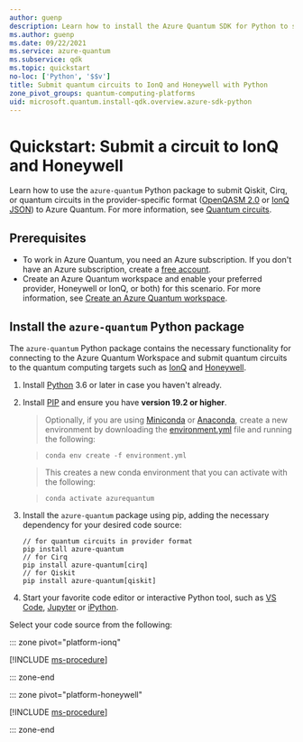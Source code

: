 ```yaml
---
author: guenp
description: Learn how to install the Azure Quantum SDK for Python to submit Quantum circuits to Azure Quantum.
ms.author: guenp
ms.date: 09/22/2021
ms.service: azure-quantum
ms.subservice: qdk
ms.topic: quickstart
no-loc: ['Python', '$$v']
title: Submit quantum circuits to IonQ and Honeywell with Python
zone_pivot_groups: quantum-computing-platforms
uid: microsoft.quantum.install-qdk.overview.azure-sdk-python
--- 
```


# Quickstart: Submit a circuit to IonQ and Honeywell

Learn how to use the `azure-quantum` Python package to submit Qiskit, Cirq, or quantum circuits in the provider-specific format ([OpenQASM 2.0](https://github.com/Qiskit/openqasm/tree/OpenQASM2.x) or [IonQ JSON](https://docs.ionq.com/#tag/quantum_programs)) to Azure Quantum. For more information, see [Quantum circuits](xref:microsoft.quantum.concepts.circuits).

## Prerequisites

- To work in Azure Quantum, you need an Azure subscription. If you don't have an Azure subscription, create a [free account](https://azure.microsoft.com/free/).
- Create an Azure Quantum workspace and enable your preferred provider, Honeywell or IonQ, or both) for this scenario. For more information, see [Create an Azure Quantum workspace](xref:microsoft.quantum.how-to.workspace).

## Install the `azure-quantum` Python package

The `azure-quantum` Python package contains the necessary functionality for connecting to the Azure Quantum Workspace and submit quantum circuits to the quantum computing targets such as [IonQ](xref:microsoft.quantum.providers.ionq) and [Honeywell](xref:microsoft.quantum.providers.honeywell).

1. Install [Python](https://www.python.org/downloads/) 3.6 or later in case you haven't already.
1. Install [PIP](https://pip.pypa.io/en/stable/) and ensure you have **version 19.2 or higher**.
    > Optionally, if you are using [Miniconda](https://docs.conda.io/en/latest/miniconda.html) or [Anaconda](https://www.anaconda.com/products/individual#Downloads), create a new environment by downloading the [environment.yml](https://github.com/microsoft/qdk-python/blob/main/azure-quantum/environment.yml) file and running the following:

    >```shell
    >conda env create -f environment.yml
    >```

    > This creates a new conda environment that you can activate with the following:

    >```shell
    >conda activate azurequantum
    >```

1. Install the `azure-quantum` package using pip, adding the necessary dependency for your desired code source:

    ```shell
    // for quantum circuits in provider format
    pip install azure-quantum
    // for Cirq
    pip install azure-quantum[cirq]
    // for Qiskit
    pip install azure-quantum[qiskit]
    ```

1. Start your favorite code editor or interactive Python tool, such as [VS Code](https://code.visualstudio.com/docs/python/jupyter-support-py), [Jupyter](https://jupyter.readthedocs.io/en/latest/content-quickstart.html) or [iPython](https://ipython.readthedocs.io/en/stable/interactive/tutorial.html).

Select your code source from the following: 

::: zone pivot="platform-ionq"

[!INCLUDE [ms-procedure](includes/quickstart-qiskit-include-ionq.md)]

::: zone-end

::: zone pivot="platform-honeywell"

[!INCLUDE [ms-procedure](includes/quickstart-qiskit-include-honeywell.md)]

::: zone-end


